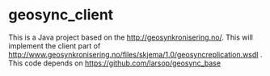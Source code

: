 geosync_client
==============

This is a Java project based on the http://geosynkronisering.no/.    This will implement the client part of http://www.geosynkronisering.no/files/skjema/1.0/geosyncreplication.wsdl .  This code depends on https://github.com/larsop/geosync_base
